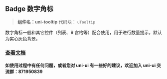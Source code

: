 ## Badge 数字角标

> **组件名：uni-tooltip**
> 代码块： `uTooltip`

数字角标一般和其它控件（列表、9 宫格等）配合使用，用于进行数量提示，默认为实心灰色背景，

### [查看文档](https://uniapp.dcloud.io/component/uniui/uni-tooltip)

#### 如使用过程中有任何问题，或者您对 uni-ui 有一些好的建议，欢迎加入 uni-ui 交流群：871950839
